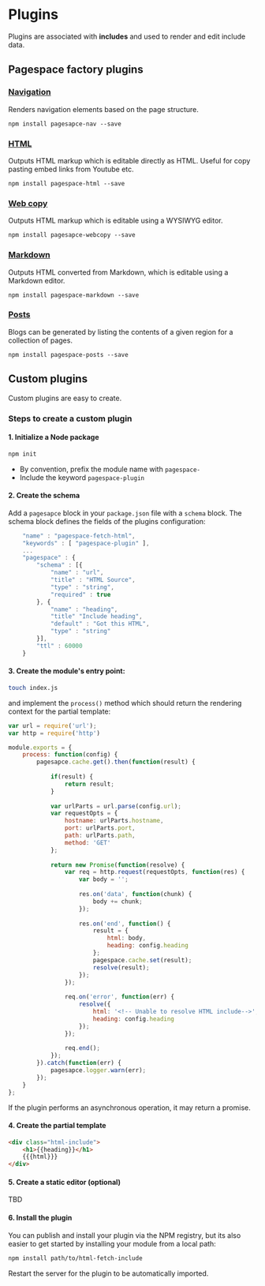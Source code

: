# Plugins

Plugins are associated with **includes** and used to render and edit include data.

## Pagespace factory plugins

### [Navigation](https://github.com/pagespace/pagespace-nav)

Renders navigation elements based on the page structure.

```
npm install pagesapce-nav --save
```

### [HTML](https://github.com/pagespace/pagespace-html)

Outputs HTML markup which is editable directly as HTML. Useful for copy pasting embed links from Youtube etc.

```
npm install pagespace-html --save
```

### [Web copy](https://github.com/pagespace/pagespace-webcopy)

Outputs HTML markup which is editable using a WYSIWYG editor.

```
npm install pagesapce-webcopy --save
```

### [Markdown](https://github.com/pagespace/pagespace-markdown)

Outputs HTML converted from Markdown, which is editable using a Markdown editor.

```
npm install pagespace-markdown --save
```

### [Posts](https://github.com/pagespace/pagespace-posts)

Blogs can be generated by listing the contents of a given region for a collection of pages.

```
npm install pagespace-posts --save
```

## Custom plugins

Custom plugins are easy to create.

### Steps to create a custom plugin

#### 1. Initialize a Node package

```bash
npm init
```

* By convention, prefix the module name with `pagespace-`
* Include the keyword `pagespace-plugin`

#### 2. Create the schema

Add a `pagesapce` block in your `package.json` file with a `schema` block. The schema block defines the fields of the 
plugins configuration:

```javascript
    "name" : "pagespace-fetch-html",
    "keywords" : [ "pagespace-plugin" ],
    ...
    "pagespace" : {
        "schema" : [{
            "name" : "url",
            "title" : "HTML Source",
            "type" : "string",
            "required" : true
        }, {
            "name" : "heading",
            "title" "Include heading",
            "default" : "Got this HTML",
            "type" : "string"
        }],
        "ttl" : 60000
    }
```

#### 3. Create the module's entry point:

```bash
touch index.js
```

and implement the `process()` method which should return the rendering context for the partial template:

```javascript
var url = require('url');
var http = require('http')

module.exports = {
    process: function(config) {
        pagesapce.cache.get().then(function(result) {
            
            if(result) {
                return result;
            }
        
            var urlParts = url.parse(config.url);
            var requestOpts = {
                hostname: urlParts.hostname,
                port: urlParts.port,
                path: urlParts.path,
                method: 'GET'
            };
        
            return new Promise(function(resolve) {
                var req = http.request(requestOpts, function(res) {
                    var body = '';
        
                    res.on('data', function(chunk) {
                        body += chunk;
                    });
        
                    res.on('end', function() {
                        result = {
                            html: body,
                            heading: config.heading
                        };
                        pagespace.cache.set(result);
                        resolve(result);
                    });
                });
        
                req.on('error', function(err) {
                    resolve({
                        html: '<!-- Unable to resolve HTML include-->',
                        heading: config.heading
                    });
                });
        
                req.end();
            });
        }).catch(function(err) {
            pagesapce.logger.warn(err);
        });
    }
};
```

If the plugin performs an asynchronous operation, it may return a promise.

#### 4. Create the partial template

```html
<div class="html-include">
    <h1>{{heading}}</h1>
    {{{html}}}
</div>
```

#### 5. Create a static editor (optional)

TBD

#### 6. Install the plugin

You can publish and install your plugin via the NPM registry, but its also easier to get started by installing your 
module from a local path:

```bash
npm install path/to/html-fetch-include
```

Restart the server for the plugin to be automatically imported.